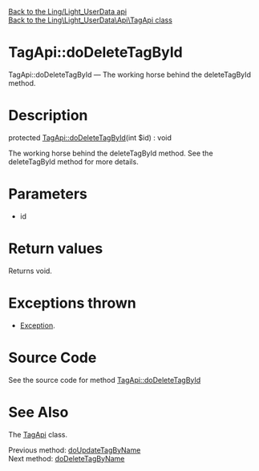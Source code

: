 [Back to the Ling/Light_UserData api](https://github.com/lingtalfi/Light_UserData/blob/master/doc/api/Ling/Light_UserData.md)<br>
[Back to the Ling\Light_UserData\Api\TagApi class](https://github.com/lingtalfi/Light_UserData/blob/master/doc/api/Ling/Light_UserData/Api/TagApi.md)


TagApi::doDeleteTagById
================



TagApi::doDeleteTagById — The working horse behind the deleteTagById method.




Description
================


protected [TagApi::doDeleteTagById](https://github.com/lingtalfi/Light_UserData/blob/master/doc/api/Ling/Light_UserData/Api/TagApi/doDeleteTagById.md)(int $id) : void




The working horse behind the deleteTagById method.
See the deleteTagById method for more details.




Parameters
================


- id

    


Return values
================

Returns void.


Exceptions thrown
================

- [Exception](http://php.net/manual/en/class.exception.php).&nbsp;







Source Code
===========
See the source code for method [TagApi::doDeleteTagById](https://github.com/lingtalfi/Light_UserData/blob/master/Api/TagApi.php#L285-L291)


See Also
================

The [TagApi](https://github.com/lingtalfi/Light_UserData/blob/master/doc/api/Ling/Light_UserData/Api/TagApi.md) class.

Previous method: [doUpdateTagByName](https://github.com/lingtalfi/Light_UserData/blob/master/doc/api/Ling/Light_UserData/Api/TagApi/doUpdateTagByName.md)<br>Next method: [doDeleteTagByName](https://github.com/lingtalfi/Light_UserData/blob/master/doc/api/Ling/Light_UserData/Api/TagApi/doDeleteTagByName.md)<br>

